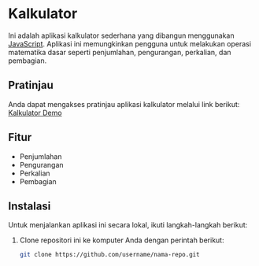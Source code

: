 # Kalkulator

Ini adalah aplikasi kalkulator sederhana yang dibangun menggunakan [JavaScript](https://www.javascript.com/). Aplikasi ini memungkinkan pengguna untuk melakukan operasi matematika dasar seperti penjumlahan, pengurangan, perkalian, dan pembagian.

## Pratinjau

Anda dapat mengakses pratinjau aplikasi kalkulator melalui link berikut: [Kalkulator Demo](https://contoh-kalkulator.com)

## Fitur

- Penjumlahan
- Pengurangan
- Perkalian
- Pembagian

## Instalasi

Untuk menjalankan aplikasi ini secara lokal, ikuti langkah-langkah berikut:

1. Clone repositori ini ke komputer Anda dengan perintah berikut:
   ```bash
   git clone https://github.com/username/nama-repo.git
